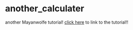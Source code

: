 # another_calculater
another Mayanwolfe tutorial! <a href="https://www.youtube.com/watch?v=4PYz816N2FQ">click here</a> to link to the tutorial!!